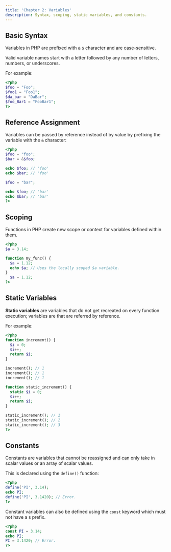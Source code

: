 ```yaml
---
title: 'Chapter 2: Variables'
description: Syntax, scoping, static variables, and constants.
---
```


## Basic Syntax

Variables in PHP are prefixed with a `$` character and 
are case-sensitive.

Valid variable names start with a letter followed by 
any number of letters, numbers, or underscores.

For example:

```php
<?php
$foo = "Foo";
$foo1 = "Foo1";
$da_bar = "DaBar";
$foo_Bar1 = "FooBar1";
?>
```

## Reference Assignment

Variables can be passed by reference instead of by value 
by prefixing the variable with the `&` character:

```php
<?php
$foo = "foo";
$bar = &$foo;

echo $foo; // 'foo'
echo $bar; // 'foo'

$foo = "bar";

echo $foo; // 'bar'
echo $bar; // 'bar'
?>
```

## Scoping

Functions in PHP create new scope or context for variables 
defined within them.

```php
<?php
$a = 3.14;

function my_func() {
  $a = 1.12;
  echo $a; // Uses the locally scoped $a variable.
}
  $a = 1.12;
?>
```

## Static Variables

**Static variables** are variables that do not get recreated 
on every function execution; variables are that are referred 
by reference.

For example:

```php
<?php
function increment() {
  $i = 0;
  $i++;
  return $i;
}

increment(); // 1
increment(); // 1
increment(); // 1

function static_increment() {
  static $i = 0;
  $i++;
  return $i;
}

static_increment(); // 1
static_increment(); // 2
static_increment(); // 3
?>
```

## Constants

Constants are variables that cannot be reassigned and can only 
take in scalar values or an array of scalar values.

This is declared using the `define()` function:

```php
<?php
define('PI', 3.14);
echo PI;
define('PI', 3.1420); // Error.
?>
```

Constant variables can also be defined using the `const` keyword 
which must not have a `$` prefix.

```php
<?php
const PI = 3.14;
echo PI;
PI = 3.1420; // Error.
?>
```
